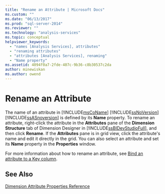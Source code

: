 ```yaml
---
title: "Rename an Attribute | Microsoft Docs"
ms.custom: ""
ms.date: "06/13/2017"
ms.prod: "sql-server-2014"
ms.reviewer: ""
ms.technology: "analysis-services"
ms.topic: conceptual
helpviewer_keywords: 
  - "names [Analysis Services], attributes"
  - "renaming attributes"
  - "attributes [Analysis Services], renaming"
  - "Name property"
ms.assetid: 4094f0a7-2fde-407c-9b36-c8b30537c2da
author: minewiskan
ms.author: owend
---
```

# Rename an Attribute
  The name of an attribute in [!INCLUDE[msCoName](../../includes/msconame-md.md)] [!INCLUDE[ssNoVersion](../../includes/ssnoversion-md.md)] [!INCLUDE[ssASnoversion](../../includes/ssasnoversion-md.md)] is defined by its **Name** property. To rename an attribute, right-click the attribute in the **Attributes** pane of the **Dimension Structure** tab of Dimension Designer in [!INCLUDE[ssBIDevStudioFull](../../includes/ssbidevstudiofull-md.md)], and then click **Rename**. If the **Attributes** pane is in grid view, click the attribute's name and edit it directly in the grid. You can also select an attribute and set its **Name** property in the **Properties** window.  
  
 For more information about how to rename an attribute, see [Bind an attribute to a Key column](attribute-properties-bind-an-attribute-to-a-key-column.md).  
  
## See Also  
 [Dimension Attribute Properties Reference](dimension-attribute-properties-reference.md)  
  
  

